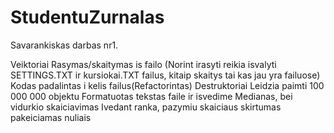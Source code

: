 # StudentuZurnalas
Savarankiskas darbas nr1.

Veiktoriai
Rasymas/skaitymas is failo (Norint irasyti reikia isvalyti SETTINGS.TXT ir kursiokai.TXT failus, kitaip skaitys tai kas jau yra failuose)
Kodas padalintas i kelis failus(Refactorintas)
Destruktoriai
Leidzia paimti 100 000 000 objektu
Formatuotas tekstas faile ir isvedime
Medianas, bei vidurkio skaiciavimas
Ivedant ranka, pazymiu skaiciaus skirtumas pakeiciamas nuliais

